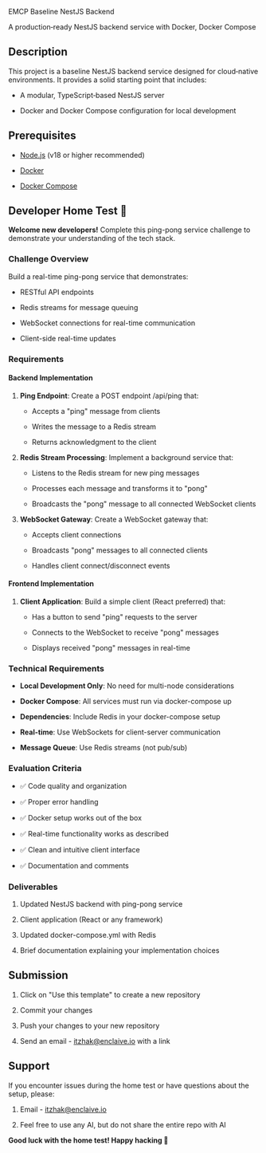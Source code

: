 EMCP Baseline NestJS Backend

A production‑ready NestJS backend service with Docker, Docker Compose

Description
-----------

This project is a baseline NestJS backend service designed for cloud‑native environments. It provides a solid starting point that includes:

*   A modular, TypeScript‑based NestJS server
    
*   Docker and Docker Compose configuration for local development
    

Prerequisites
-------------

*   [Node.js](https://nodejs.org/) (v18 or higher recommended)
    
*   [Docker](https://www.docker.com/)
    
*   [Docker Compose](https://docs.docker.com/compose/)
    

Developer Home Test 🚀
----------------------

**Welcome new developers!** Complete this ping-pong service challenge to demonstrate your understanding of the tech stack.

### Challenge Overview

Build a real-time ping-pong service that demonstrates:

*   RESTful API endpoints
    
*   Redis streams for message queuing
    
*   WebSocket connections for real-time communication
    
*   Client-side real-time updates
    

### Requirements

#### Backend Implementation

1.  **Ping Endpoint**: Create a POST endpoint /api/ping that:
    
    *   Accepts a "ping" message from clients
        
    *   Writes the message to a Redis stream
        
    *   Returns acknowledgment to the client
        
2.  **Redis Stream Processing**: Implement a background service that:
    
    *   Listens to the Redis stream for new ping messages
        
    *   Processes each message and transforms it to "pong"
        
    *   Broadcasts the "pong" message to all connected WebSocket clients
        
3.  **WebSocket Gateway**: Create a WebSocket gateway that:
    
    *   Accepts client connections
        
    *   Broadcasts "pong" messages to all connected clients
        
    *   Handles client connect/disconnect events
        

#### Frontend Implementation

1.  **Client Application**: Build a simple client (React preferred) that:
    
    *   Has a button to send "ping" requests to the server
        
    *   Connects to the WebSocket to receive "pong" messages
        
    *   Displays received "pong" messages in real-time
        
    

### Technical Requirements

*   **Local Development Only**: No need for multi-node considerations
    
*   **Docker Compose**: All services must run via docker-compose up
    
*   **Dependencies**: Include Redis in your docker-compose setup
    
*   **Real-time**: Use WebSockets for client-server communication
    
*   **Message Queue**: Use Redis streams (not pub/sub)
    

### Evaluation Criteria

*   ✅ Code quality and organization
    
*   ✅ Proper error handling
    
*   ✅ Docker setup works out of the box
    
*   ✅ Real-time functionality works as described
    
*   ✅ Clean and intuitive client interface
    
*   ✅ Documentation and comments
    

### Deliverables

1.  Updated NestJS backend with ping-pong service
    
2.  Client application (React or any framework)
    
3.  Updated docker-compose.yml with Redis
    
4.  Brief documentation explaining your implementation choices
    

Submission
------------

1.  Click on "Use this template" to create a new repository
    
3.  Commit your changes 
    
4.  Push your changes to your new repository

6.  Send an email - itzhak@enclaive.io with a link
    

Support
-------

If you encounter issues during the home test or have questions about the setup, please:

1.  Email - itzhak@enclaive.io
    
2. Feel free to use any AI, but do not share the entire repo with AI
    

**Good luck with the home test! Happy hacking 🎯**